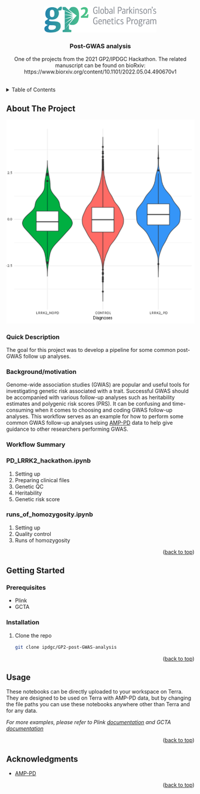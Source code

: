 <!-- PROJECT LOGO -->
<br />
<div align="center">
  <a href="https://github.com/github_username/repo_name">
    <img src="images/GP2_logo.png" alt="Logo" width="300" height="70">
  </a>

<h3 align="center">Post-GWAS analysis</h3>

  <p align="center">
    One of the projects from the 2021 GP2/IPDGC Hackathon. The related manuscript can be found on bioRxiv: https://www.biorxiv.org/content/10.1101/2022.05.04.490670v1
    <br />
    <br />
  </p>
</div>


<!-- TABLE OF CONTENTS -->
<details>
  <summary>Table of Contents</summary>
  <ol>
    <li>
      <a href="#about-the-project">About The Project</a>
      <ul>
        <li><a href="#quick-description">Quick Description</a></li>
        <li><a href="#background/motivation">Background/motivation</a></li>
        <li><a href="#workflow-summary">Workflow Summary</a></li>
      </ul>
    </li>
    <li>
      <a href="#getting-started">Getting Started</a>
      <ul>
        <li><a href="#prerequisites">Prerequisites</a></li>
        <li><a href="#installation">Installation</a></li>
      </ul>
    </li>
    <li><a href="#usage">Usage</a></li>
    <li><a href="#acknowledgments">Acknowledgments</a></li>
  </ol>
</details>



<!-- ABOUT THE PROJECT -->
## About The Project

[![Project Screen Shot][project-screenshot]](https://example.com)

### Quick Description

The goal for this project was to develop a pipeline for some common post-GWAS follow up analyses.

### Background/motivation

Genome-wide association studies (GWAS) are popular and useful tools for investigating genetic risk associated with a trait. Successful GWAS should be accompanied with various follow-up analyses such as heritability estimates and polygenic risk scores (PRS). It can be confusing and time-consuming when it comes to choosing and coding GWAS follow-up analyses. This workflow serves as an example for how to perform some common GWAS follow-up analyses using [AMP-PD](https://amp-pd.org/) data to help give guidance to other researchers performing GWAS.      

### Workflow Summary

### PD_LRRK2_hackathon.ipynb
1. Setting up
2. Preparing clinical files
3. Genetic QC
4. Heritability
5. Genetic risk score 

### runs_of_homozygosity.ipynb
1. Setting up
2. Quality control
3. Runs of homozygosity

<p align="right">(<a href="#readme-top">back to top</a>)</p>

<!-- GETTING STARTED -->
## Getting Started

### Prerequisites

* Plink
* GCTA

### Installation

1. Clone the repo
   ```sh
   git clone ipdgc/GP2-post-GWAS-analysis
   ```

<p align="right">(<a href="#readme-top">back to top</a>)</p>



<!-- USAGE EXAMPLES -->
## Usage

These notebooks can be directly uploaded to your workspace on Terra. They are designed to be used on Terra with AMP-PD data, but by changing the file paths you can use these notebooks anywhere other than Terra and for any data.

_For more examples, please refer to Plink [documentation](https://www.cog-genomics.org/plink/) and GCTA [documentation](https://yanglab.westlake.edu.cn/software/gcta/#Overview)_

<p align="right">(<a href="#readme-top">back to top</a>)</p>


<!-- ACKNOWLEDGMENTS -->
## Acknowledgments

* [AMP-PD](https://amp-pd.org/)

<p align="right">(<a href="#readme-top">back to top</a>)</p>


<!-- MARKDOWN LINKS & IMAGES -->
<!-- https://www.markdownguide.org/basic-syntax/#reference-style-links -->
[project-screenshot]: images/project_screenshot.png

